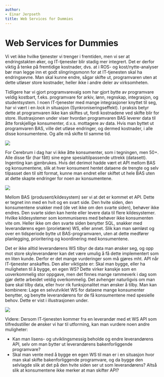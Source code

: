 ```yaml
---
author:
- Einar Jerpseth
title: Web Services for Dummies
---
```


# Web Services for Dummies

Vi vet ikke hvilke tjenester vi trenger i fremtiden, men vi ser at endringstakten øker, og IT-tjenester blir stadig mer integrert. Det er derfor viktig å tenke på fremtidige kostnader, dvs. at i ROS- og kost/nytte-analyser bør man legge inn et godt slingringsmonn for at IT-tjenesten skal ha endringsevne. Man skal kunne endre, sågar skifte ut, programvaren uten at dette utløser store kostnader, heller ikke i andre deler av virksomheten.

Tidligere har vi gjort programvarevalg som har gjort bytte av programvare veldig kostbart, f.eks. programvare for arkiv, lønn, regnskap, integrasjon, og studentsystem. I noen IT-tjenester med mange integrasjoner knyttet til seg, har vi vært i en *lock in* situasjon (Synkroniseringseffekt). I praksis betyr dette at programvaren ikke kan skiftes ut, fordi kostnadene ved skifte blir for store. Illustrasjonen under viser hvordan programvaren BAS leverer data til åtte forskjellige konsumenter, d.v.s. mottagere av data. Hvis man byttet ut programvaren BAS, ville det utløse endringer, og dermed kostnader, i alle disse konsumentene. Og alle må skifte til samme tid.

![](/datadeling/img/old-push.jpg)

For Cerebrum i dag har vi ikke åtte konsumenter, som i tegningen, men 50+. Alle disse får (har fått) sine egne spesialtilpassende uttrekk (datasett). Ingenting kan gjenbrukes. Hvis det derimot hadde vært et API mellom BAS og konsumentene, slik at  hver konsument hentet dataene de trengte og selv tilpasset den til sitt format, kunne man endret eller skiftet ut hele BAS uten at dette skapte endringer for noen av konsumentene.

![](/datadeling/img/ny-bas.jpg)

Mellom BAS (produsent/kildesystem) ser vi at det er kommet et API. Dette er tegnet inn med en hvit og en svart side. Den hvite siden, den konsumentene snakker med (de vet ikke om den svarte siden), behøver ikke endres. Den svarte siden kan hente eller levere data til flere kildesystemer. Hvilke kildesystemer som kommuniseres med behøver ikke konsumenten vite om. Heller ikke om den svarte siden benytter SQL, snakker med leverandørens egen (prorietære) WS, eller annet. Slik kan man sømløst og over en tidsperiode bytte ut BAS-programvaren, uten at dette medfører planlegging, prioritering og koordinering med konsumentene.

Det er ikke alltid leverandørens WS tilbyr de data man ønsker seg, og opp mot store skyleverandører kan det være umulig å få dette implementert som en liten kunde. Derfor er det mange vurderinger som må gjøres mht. API når IT-tjenester anskaffes. Den aller viktigste er: Skal man bygge, eller ha muligheten til å bygge, en egen WS? Dette virker kanskje som en uoverkommelig stor oppgave, men det finnes mange rammeverk i dag som gjør dette arbeidet veldig overkommelig. Det avhenger naturligvis om man bare skal tilby data, eller hvor rik funksjonalitet man ønsker å tilby. Man kan kombinere: Lage en selvutviklet WS for dataene mange konsumenter benytter, og benytte leverandørens for de få konsumentene med spesielle behov. Dette er vist i illustrasjonen under.

![](/datadeling/img/ws-kjope-bygge.jpg)

Videre: Dersom IT-tjenesten kommer fra en leverandør med et WS API som tilfredsstiller de ønsker vi har til utforming, kan man vurdere noen andre muligheter:

* Kan man lisens- og utviklingsmessig beholde og endre leverandørens API, selv om man bytter ut leverandørens bakenforliggende programvare?
* Skal man vente med å bygge en egen WS til man er i en situasjon hvor man skal skifte bakenforliggende programvare, og da bygge den selvlagde slik at det på den hvite siden ser ut som leverandørens? Altså slik at konsumentene ikke merker at man skifter API?
